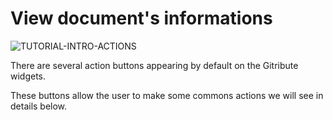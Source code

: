 
# View document's informations

<div>
  <img
    alt="TUTORIAL-INTRO-ACTIONS"
    src="https://raw.githubusercontent.com/multi-coop/vizboard-website-content/main/images/tutorial/commented/tutorial-actions.png"
    />
</div>

There are several action buttons appearing by default on the Gitribute widgets.

These buttons allow the user to make some commons actions we will see in details below.
